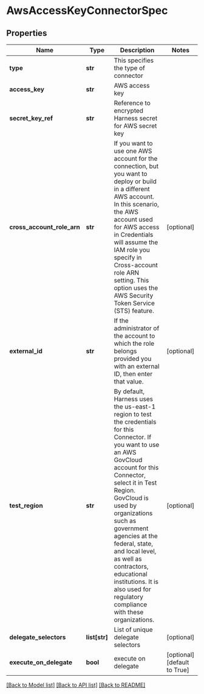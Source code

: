 # AwsAccessKeyConnectorSpec

## Properties
Name | Type | Description | Notes
------------ | ------------- | ------------- | -------------
**type** | **str** | This specifies the type of connector | 
**access_key** | **str** | AWS access key | 
**secret_key_ref** | **str** | Reference to encrypted Harness secret for AWS secret key | 
**cross_account_role_arn** | **str** | If you want to use one AWS account for the connection, but you want to deploy or build in a different AWS account. In this scenario, the AWS account used for AWS access in Credentials will assume the IAM role you specify in Cross-account role ARN setting. This option uses the AWS Security Token Service (STS) feature. | [optional] 
**external_id** | **str** | If the administrator of the account to which the role belongs provided you with an external ID, then enter that value. | [optional] 
**test_region** | **str** | By default, Harness uses the us-east-1 region to test the credentials for this Connector. If you want to use an AWS GovCloud account for this Connector, select it in Test Region. GovCloud is used by organizations such as government agencies at the federal, state, and local level, as well as contractors, educational institutions. It is also used for regulatory compliance with these organizations. | [optional] 
**delegate_selectors** | **list[str]** | List of unique delegate selectors | [optional] 
**execute_on_delegate** | **bool** | execute on delegate | [optional] [default to True]

[[Back to Model list]](../README.md#documentation-for-models) [[Back to API list]](../README.md#documentation-for-api-endpoints) [[Back to README]](../README.md)

